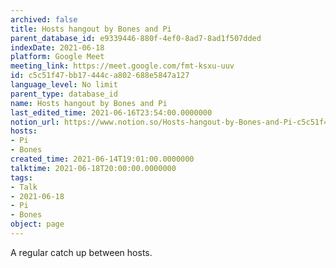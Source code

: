 ```yaml
---
archived: false
title: Hosts hangout by Bones and Pi
parent_database_id: e9339446-880f-4ef0-8ad7-8ad1f507dded
indexDate: 2021-06-18
platform: Google Meet
meeting_link: https://meet.google.com/fmt-ksxu-uuv
id: c5c51f47-bb17-444c-a802-688e5847a127
language_level: No limit
parent_type: database_id
name: Hosts hangout by Bones and Pi
last_edited_time: 2021-06-16T23:54:00.0000000
notion_url: https://www.notion.so/Hosts-hangout-by-Bones-and-Pi-c5c51f47bb17444ca802688e5847a127
hosts:
- Pi
- Bones
created_time: 2021-06-14T19:01:00.0000000
talktime: 2021-06-18T20:00:00.0000000
tags:
- Talk
- 2021-06-18
- Pi
- Bones
object: page
---
```


A regular catch up between hosts.


